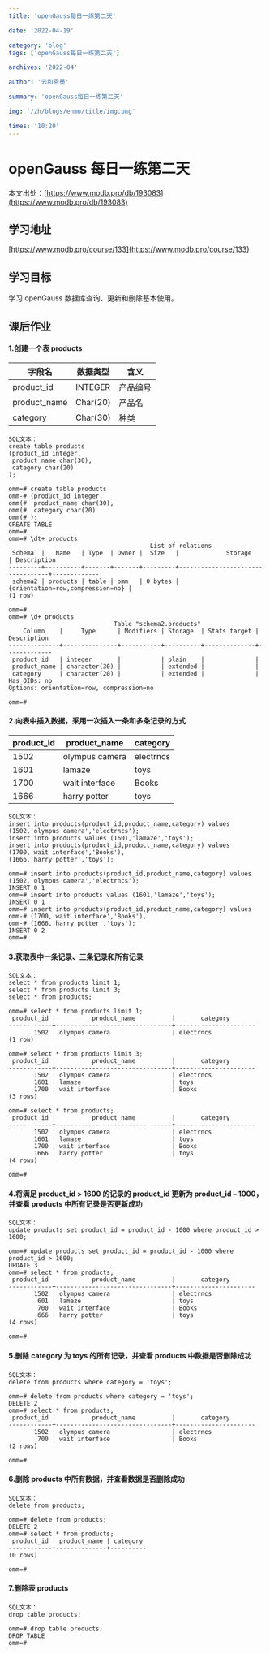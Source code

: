 ```yaml
---
title: 'openGauss每日一练第二天'

date: '2022-04-19'

category: 'blog'
tags: ['openGauss每日一练第二天']

archives: '2022-04'

author: '云和恩墨'

summary: 'openGauss每日一练第二天'

img: '/zh/blogs/enmo/title/img.png'

times: '10:20'
---
```


# openGauss 每日一练第二天

本文出处：[https://www.modb.pro/db/193083](https://www.modb.pro/db/193083)

## 学习地址

[https://www.modb.pro/course/133](https://www.modb.pro/course/133)

## 学习目标

学习 openGauss 数据库查询、更新和删除基本使用。

## 课后作业

#### 1.创建一个表 products

| 字段名       | 数据类型 | 含义     |
| ------------ | -------- | -------- |
| product_id   | INTEGER  | 产品编号 |
| product_name | Char(20) | 产品名   |
| category     | Char(30) | 种类     |

```
SQL文本：
create table products
(product_id integer,
 product_name char(30),
 category char(20)
);

omm=# create table products
omm-# (product_id integer,
omm(#  product_name char(30),
omm(#  category char(20)
omm(# );
CREATE TABLE
omm=#
omm=# \dt+ products
                                       List of relations
 Schema  |   Name   | Type  | Owner |  Size   |             Storage              | Description
---------+----------+-------+-------+---------+----------------------------------+-------------
 schema2 | products | table | omm   | 0 bytes | {orientation=row,compression=no} |
(1 row)

omm=#
omm=# \d+ products
                             Table "schema2.products"
    Column    |     Type      | Modifiers | Storage  | Stats target | Description
--------------+---------------+-----------+----------+--------------+-------------
 product_id   | integer       |           | plain    |              |
 product_name | character(30) |           | extended |              |
 category     | character(20) |           | extended |              |
Has OIDs: no
Options: orientation=row, compression=no

omm=#

```

#### 2.向表中插入数据，采用一次插入一条和多条记录的方式

| product_id | product_name   | category  |
| ---------- | -------------- | --------- |
| 1502       | olympus camera | electrncs |
| 1601       | lamaze         | toys      |
| 1700       | wait interface | Books     |
| 1666       | harry potter   | toys      |

```
SQL文本：
insert into products(product_id,product_name,category) values (1502,'olympus camera','electrncs');
insert into products values (1601,'lamaze','toys');
insert into products(product_id,product_name,category) values
(1700,'wait interface','Books'),
(1666,'harry potter','toys');

omm=# insert into products(product_id,product_name,category) values (1502,'olympus camera','electrncs');
INSERT 0 1
omm=# insert into products values (1601,'lamaze','toys');
INSERT 0 1
omm=# insert into products(product_id,product_name,category) values
omm-# (1700,'wait interface','Books'),
omm-# (1666,'harry potter','toys');
INSERT 0 2
omm=#

```

#### 3.获取表中一条记录、三条记录和所有记录

```
SQL文本：
select * from products limit 1;
select * from products limit 3;
select * from products;

omm=# select * from products limit 1;
 product_id |          product_name          |       category
------------+--------------------------------+----------------------
       1502 | olympus camera                 | electrncs
(1 row)

omm=# select * from products limit 3;
 product_id |          product_name          |       category
------------+--------------------------------+----------------------
       1502 | olympus camera                 | electrncs
       1601 | lamaze                         | toys
       1700 | wait interface                 | Books
(3 rows)

omm=# select * from products;
 product_id |          product_name          |       category
------------+--------------------------------+----------------------
       1502 | olympus camera                 | electrncs
       1601 | lamaze                         | toys
       1700 | wait interface                 | Books
       1666 | harry potter                   | toys
(4 rows)

omm=#

```

#### 4.将满足 product_id > 1600 的记录的 product_id 更新为 product_id – 1000，并查看 products 中所有记录是否更新成功

```
SQL文本：
update products set product_id = product_id - 1000 where product_id > 1600;

omm=# update products set product_id = product_id - 1000 where product_id > 1600;
UPDATE 3
omm=# select * from products;
 product_id |          product_name          |       category
------------+--------------------------------+----------------------
       1502 | olympus camera                 | electrncs
        601 | lamaze                         | toys
        700 | wait interface                 | Books
        666 | harry potter                   | toys
(4 rows)

omm=#

```

#### 5.删除 category 为 toys 的所有记录，并查看 products 中数据是否删除成功

```
SQL文本：
delete from products where category = 'toys';

omm=# delete from products where category = 'toys';
DELETE 2
omm=# select * from products;
 product_id |          product_name          |       category
------------+--------------------------------+----------------------
       1502 | olympus camera                 | electrncs
        700 | wait interface                 | Books
(2 rows)

omm=#
```

#### 6.删除 products 中所有数据，并查看数据是否删除成功

```
SQL文本：
delete from products;

omm=# delete from products;
DELETE 2
omm=# select * from products;
 product_id | product_name | category
------------+--------------+----------
(0 rows)

omm=#
```

#### 7.删除表 products

```
SQL文本：
drop table products;

omm=# drop table products;
DROP TABLE
omm=#
```
